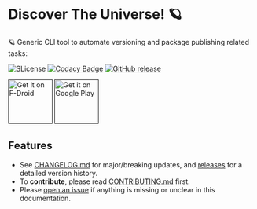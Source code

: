 # Discover The Universe! 🪐

🪐 Generic CLI tool to automate versioning and package publishing related tasks:

![SLicense](https://img.shields.io/github/license/OnurKaral/NASA-APOD)
[![Codacy Badge](https://app.codacy.com/project/badge/Grade/93b8937aacb24157b4e17e37274b23df)](https://www.codacy.com/manual/santobixua/NASA-APOD?utm_source=github.com&amp;utm_medium=referral&amp;utm_content=OnurKaral/NASA-APOD&amp;utm_campaign=Badge_Grade)
[![GitHub release](https://img.shields.io/github/release/OnurKaral/omni-notes.svg)](https://github.com/OnurKaral/NASA-APOD/releases/)

<a href="" target="_blank">
<img src="https://f-droid.org/badge/get-it-on.png" alt="Get it on F-Droid" height="90"/></a>
<a href="" target="_blank">
<img src="https://play.google.com/intl/en_us/badges/images/generic/en-play-badge.png" alt="Get it on Google Play" height="90"/></a>

## Features

- See [CHANGELOG.md](./CHANGELOG.md) for major/breaking updates, and
  [releases](https://github.com/release-it/release-it/releases) for a detailed version history.
- To **contribute**, please read [CONTRIBUTING.md](./CONTRIBUTING.md) first.
- Please [open an issue](https://github.com/release-it/release-it/issues/new) if anything is missing or unclear in this
  documentation.
